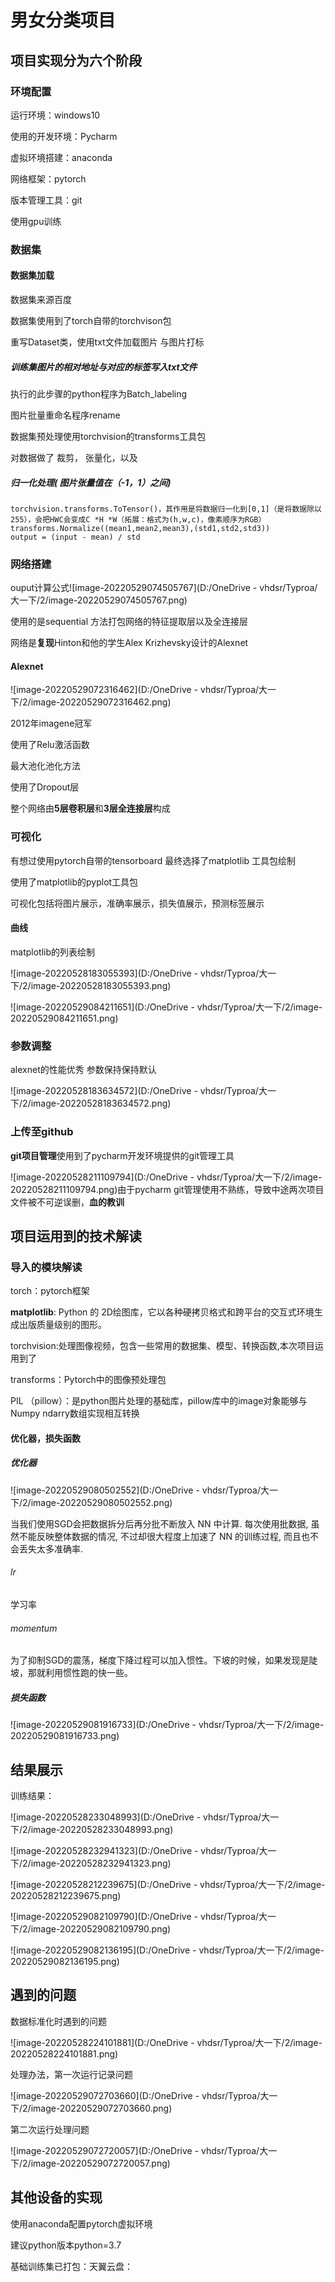 # 男女分类项目

## 项目实现分为六个阶段

### 环境配置

运行环境：windows10

使用的开发环境：Pycharm

虚拟环境搭建：anaconda

网络框架：pytorch

版本管理工具：git

使用gpu训练

### 数据集

#### 数据集加载

数据集来源百度

数据集使用到了torch自带的torchvison包

重写Dataset类，使用txt文件加载图片 与图片打标

##### 训练集图片的相对地址与对应的标签写入txt文件

执行的此步骤的python程序为Batch_labeling

图片批量重命名程序rename

数据集预处理使用torchvision的transforms工具包

对数据做了 裁剪， 张量化，以及

##### 归一化处理( 图片张量值在（-1，1）之间)

```
torchvision.transforms.ToTensor()，其作用是将数据归一化到[0,1]（是将数据除以255），会把HWC会变成C *H *W（拓展：格式为(h,w,c)，像素顺序为RGB）
transforms.Normalize((mean1,mean2,mean3),(std1,std2,std3))
output = (input - mean) / std
```

### 网络搭建

ouput计算公式![image-20220529074505767](D:/OneDrive - vhdsr/Typroa/大一下/2/image-20220529074505767.png)



使用的是sequential 方法打包网络的特征提取层以及全连接层

网络是**复现**Hinton和他的学生Alex Krizhevsky设计的Alexnet



#### Alexnet

![image-20220529072316462](D:/OneDrive - vhdsr/Typroa/大一下/2/image-20220529072316462.png)

2012年imagene冠军

使用了Relu激活函数

最大池化池化方法

使用了Dropout层

整个网络由**5层卷积层**和**3层全连接层**构成





### 可视化

有想过使用pytorch自带的tensorboard 最终选择了matplotlib 工具包绘制

使用了matplotlib的pyplot工具包

可视化包括将图片展示，准确率展示，损失值展示，预测标签展示

#### 曲线

matplotlib的列表绘制

![image-20220528183055393](D:/OneDrive - vhdsr/Typroa/大一下/2/image-20220528183055393.png)

![image-20220529084211651](D:/OneDrive - vhdsr/Typroa/大一下/2/image-20220529084211651.png)



### 参数调整

alexnet的性能优秀 参数保持保持默认

![image-20220528183634572](D:/OneDrive - vhdsr/Typroa/大一下/2/image-20220528183634572.png)

### 上传至github

**git项目管理**使用到了pycharm开发环境提供的git管理工具

![image-20220528211109794](D:/OneDrive - vhdsr/Typroa/大一下/2/image-20220528211109794.png)由于pycharm git管理使用不熟练，导致中途两次项目文件被不可逆误删，**血的教训**



## 项目运用到的技术解读

### 导入的模块解读

torch：pytorch框架

**matplotlib**: Python 的 2D绘图库，它以各种硬拷贝格式和跨平台的交互式环境生成出版质量级别的图形。

torchvision:处理图像视频，包含一些常用的数据集、模型、转换函数,本次项目运用到了

transforms：Pytorch中的图像预处理包

PIL （pillow）：是python图片处理的基础库，pillow库中的image对象能够与Numpy ndarry数组实现相互转换

#### 优化器，损失函数

##### 优化器

![image-20220529080502552](D:/OneDrive - vhdsr/Typroa/大一下/2/image-20220529080502552.png)

当我们使用SGD会把数据拆分后再分批不断放入 NN 中计算. 每次使用批数据, 虽然不能反映整体数据的情况, 不过却很大程度上加速了 NN 的训练过程, 而且也不会丢失太多准确率.

###### lr

学习率

###### momentum

为了抑制SGD的震荡，梯度下降过程可以加入惯性。下坡的时候，如果发现是陡坡，那就利用惯性跑的快一些。

##### 损失函数

![image-20220529081916733](D:/OneDrive - vhdsr/Typroa/大一下/2/image-20220529081916733.png)



## 结果展示

训练结果：

![image-20220528233048993](D:/OneDrive - vhdsr/Typroa/大一下/2/image-20220528233048993.png)

![image-20220528232941323](D:/OneDrive - vhdsr/Typroa/大一下/2/image-20220528232941323.png)

![image-20220528212239675](D:/OneDrive - vhdsr/Typroa/大一下/2/image-20220528212239675.png)

![image-20220529082109790](D:/OneDrive - vhdsr/Typroa/大一下/2/image-20220529082109790.png)



![image-20220529082136195](D:/OneDrive - vhdsr/Typroa/大一下/2/image-20220529082136195.png)



## 遇到的问题

数据标准化时遇到的问题

![image-20220528224101881](D:/OneDrive - vhdsr/Typroa/大一下/2/image-20220528224101881.png)

处理办法，第一次运行记录问题

![image-20220529072703660](D:/OneDrive - vhdsr/Typroa/大一下/2/image-20220529072703660.png)

第二次运行处理问题

![image-20220529072720057](D:/OneDrive - vhdsr/Typroa/大一下/2/image-20220529072720057.png)

## 其他设备的实现

使用anaconda配置pytorch虚拟环境

建议python版本python=3.7

基础训练集已打包：天翼云盘：
